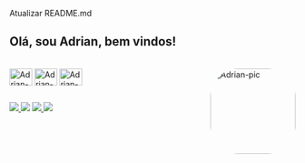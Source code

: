 Atualizar README.md
## Olá, sou Adrian, bem vindos!

<div style="display: inline_block"><br>
  <img align="center" alt="Adrian-Js" height="30" width="40" src=" https://raw.githubusercontent.com/devicons/devicon/master/icons/javascript/javascript-plain .svg ">
  <img align="center" alt="Adrian-HTML" height="30" width="40" src=" https://raw.githubusercontent.com/devicons/devicon/master/icons/html5/html5-original .svg ">
  <img align="center" alt="Adrian-CSS" height="30" width="40" src=" https://raw.githubusercontent.com/devicons/devicon/master/icons/css3/css3-original .svg ">
  <img align="right" alt="Adrian-pic" height="150" style="border-radius:50px;" src=" https://i.pinimg.com/originals/8c/ba/23/8cba23dd79e5857599f4bdd3a7e305a0.gif ">
</div>
  
  ##
 
<div><a href=" https://www.instagram.com/adrian_nct/ " target="_blank">
   <img src=" https://img.shields.io/badge/-Instagram-%23E4405F?style=for -the-badge&logo=instagram&logoColor=white " target="_blank"></a><a href=" https://discord.gg/Flamme#1972 " target="_blank">
  <img src=" https://img.shields.io/badge/Discord-7289DA?style=for-the- badge&logo=discord&logoColor=white " target="_blank"></a>
  <a href = "adrianmoizes123@gmail.com"><img src=" https://img.shields.io/badge/-Gmail-%23333?style=for-the-badge&logo=gmail&logoColor=white " target=" _blank"></a><a href=" https://www.linkedin.com/in/rafaella-ballerini-45875016a " target="_blank">
   <img src=" https://www.linkedin.com/in/adrian-nascimento/ " target="_blank"></a>
  
</div>
